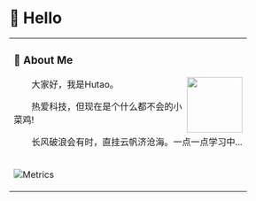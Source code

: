 #  🙋 Hello

<table>
<tr><td>

<!-- About me 关于我 -->
### 🤺 About Me
  
<img align="right" width="100" src="https://i.ibb.co/0MXqJMm/DFB0-F916-C1-DA-48-FF-B9-DD-F5-A6-F0-E87-EF5.gif" />

<p>&emsp;&emsp;大家好，我是Hutao。</p>
<p>&emsp;&emsp;热爱科技，但现在是个什么都不会的小菜鸡!</p>
<p>&emsp;&emsp;长风破浪会有时，直挂云帆济沧海。一点一点学习中...</p>

</td></tr>

<tr>
<td>

![Metrics](https://metrics.lecoq.io/hutao571?template=classic&base=header%2C%20activity%2C%20community%2C%20repositories%2C%20metadata&base.indepth=false&base.hireable=false&base.skip=false&config.timezone=Asia%2FShanghai)
